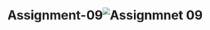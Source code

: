 # Assignment-09![Assignmnet 09](https://user-images.githubusercontent.com/90233512/174281848-20122840-18df-4c31-abad-9ec551846f20.png)
